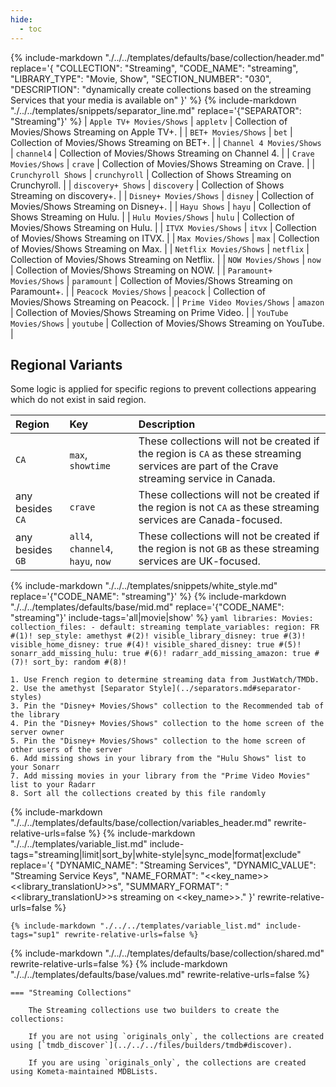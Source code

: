 ```yaml
---
hide:
  - toc
---
```

{%
    include-markdown "./../../templates/defaults/base/collection/header.md"
    replace='{
        "COLLECTION": "Streaming", 
        "CODE_NAME": "streaming",
        "LIBRARY_TYPE": "Movie, Show", 
        "SECTION_NUMBER": "030", 
        "DESCRIPTION": "dynamically create collections based on the streaming Services that your media is available on"
    }'
%}
{% include-markdown "./../../templates/snippets/separator_line.md" replace='{"SEPARATOR": "Streaming"}' %}
| `Apple TV+ Movies/Shows`   | `appletv`     | Collection of Movies/Shows Streaming on Apple TV+.   |
| `BET+ Movies/Shows`        | `bet`         | Collection of Movies/Shows Streaming on BET+.        |
| `Channel 4 Movies/Shows`   | `channel4`    | Collection of Movies/Shows Streaming on Channel 4.   |
| `Crave Movies/Shows`       | `crave`       | Collection of Movies/Shows Streaming on Crave.       |
| `Crunchyroll Shows`        | `crunchyroll` | Collection of Shows Streaming on Crunchyroll.        |
| `discovery+ Shows`         | `discovery`   | Collection of Shows Streaming on discovery+.         |
| `Disney+ Movies/Shows`     | `disney`      | Collection of Movies/Shows Streaming on Disney+.     |
| `Hayu Shows`               | `hayu`        | Collection of Shows Streaming on Hulu.               |
| `Hulu Movies/Shows`        | `hulu`        | Collection of Movies/Shows Streaming on Hulu.        |
| `ITVX Movies/Shows`        | `itvx`        | Collection of Movies/Shows Streaming on ITVX.        |
| `Max Movies/Shows`         | `max`         | Collection of Movies/Shows Streaming on Max.         |
| `Netflix Movies/Shows`     | `netflix`     | Collection of Movies/Shows Streaming on Netflix.     |
| `NOW Movies/Shows`         | `now`         | Collection of Movies/Shows Streaming on NOW.         |
| `Paramount+ Movies/Shows`  | `paramount`   | Collection of Movies/Shows Streaming on Paramount+.  |
| `Peacock Movies/Shows`     | `peacock`     | Collection of Movies/Shows Streaming on Peacock.     |
| `Prime Video Movies/Shows` | `amazon`      | Collection of Movies/Shows Streaming on Prime Video. |
| `YouTube Movies/Shows`     | `youtube`     | Collection of Movies/Shows Streaming on YouTube.     |

## Regional Variants

Some logic is applied for specific regions to prevent collections appearing which do not exist in said region.

| Region           | Key                               | Description                                                                                                                                |
|:-----------------|:----------------------------------|:-------------------------------------------------------------------------------------------------------------------------------------------|
| `CA`             | `max`, `showtime`                 | These collections will not be created if the region is `CA` as these streaming services are part of the Crave streaming service in Canada. |
| any besides `CA` | `crave`                           | These collections will not be created if the region is not `CA` as these streaming services are Canada-focused.                            |
| any besides `GB` | `all4`, `channel4`, `hayu`, `now` | These collections will not be created if the region is not `GB` as these streaming services are UK-focused.                                |

{% include-markdown "./../../templates/snippets/white_style.md" replace='{"CODE_NAME": "streaming"}' %}
{% include-markdown "./../../templates/defaults/base/mid.md" replace='{"CODE_NAME": "streaming"}' include-tags='all|movie|show' %}
    ```yaml
    libraries:
      Movies:
        collection_files:
          - default: streaming
            template_variables:
              region: FR #(1)!
              sep_style: amethyst #(2)!
              visible_library_disney: true #(3)!
              visible_home_disney: true #(4)!
              visible_shared_disney: true #(5)!
              sonarr_add_missing_hulu: true #(6)!
              radarr_add_missing_amazon: true #(7)!
              sort_by: random #(8)!
    ```

    1. Use French region to determine streaming data from JustWatch/TMDb.
    2. Use the amethyst [Separator Style](../separators.md#separator-styles)
    3. Pin the "Disney+ Movies/Shows" collection to the Recommended tab of the library
    4. Pin the "Disney+ Movies/Shows" collection to the home screen of the server owner
    5. Pin the "Disney+ Movies/Shows" collection to the home screen of other users of the server
    6. Add missing shows in your library from the "Hulu Shows" list to your Sonarr
    7. Add missing movies in your library from the "Prime Video Movies" list to your Radarr
    8. Sort all the collections created by this file randomly

{% include-markdown "./../../templates/defaults/base/collection/variables_header.md" rewrite-relative-urls=false %}
    {%
        include-markdown "./../../templates/variable_list.md"
        include-tags="streaming|limit|sort_by|white-style|sync_mode|format|exclude"
        replace='{
            "DYNAMIC_NAME": "Streaming Services", 
            "DYNAMIC_VALUE": "Streaming Service Keys",
            "NAME_FORMAT": "<<key_name>> <<library_translationU>>s",
            "SUMMARY_FORMAT": "<<library_translationU>>s streaming on <<key_name>>."
        }'
        rewrite-relative-urls=false
    %}

    {% include-markdown "./../../templates/variable_list.md" include-tags="sup1" rewrite-relative-urls=false %}

{% include-markdown "./../../templates/defaults/base/collection/shared.md" rewrite-relative-urls=false %}
{% include-markdown "./../../templates/defaults/base/values.md" rewrite-relative-urls=false %}

    === "Streaming Collections"
        
        The Streaming collections use two builders to create the collections:
        
        If you are not using `originals_only`, the collections are created using [`tmdb_discover`](../../../files/builders/tmdb#discover).
        
        If you are using `originals_only`, the collections are created using Kometa-maintained MDBLists.
